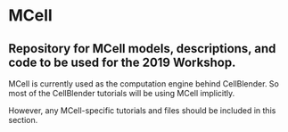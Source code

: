 # MCell
## Repository for MCell models, descriptions, and code to be used for the 2019 Workshop.

MCell is currently used as the computation engine behind CellBlender. So most of the CellBlender tutorials will be using
MCell implicitly.

However, any MCell-specific tutorials and files should be included in this section.

